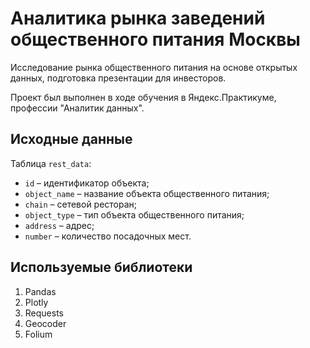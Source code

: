 # Аналитика рынка заведений общественного питания Москвы

Исследование рынка общественного питания на основе открытых данных, подготовка презентации для инвесторов.

Проект был выполнен в ходе обучения в Яндекс.Практикуме, профессии "Аналитик данных".

## Исходные данные

Таблица `rest_data`:

   - `id` – идентификатор объекта;
   - `object_name` – название объекта общественного питания;
   - `chain` – сетевой ресторан;
   - `object_type` – тип объекта общественного питания;
   - `address` – адрес;
   - `number` – количество посадочных мест.

## Используемые библиотеки

1. Pandas
2. Plotly
3. Requests
4. Geocoder
5. Folium
